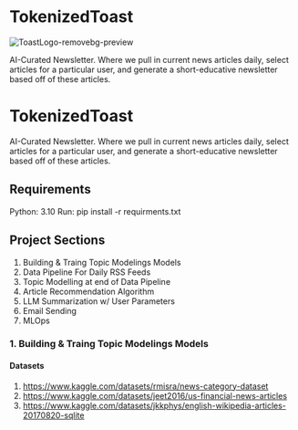# TokenizedToast
  ![ToastLogo-removebg-preview](https://github.com/Charles-Gormley/TokenizedToast/assets/76138796/196513e4-dac5-46a8-9134-34e7b9ee51e3)

AI-Curated Newsletter. Where we pull in current news articles daily, select articles for a particular user, and generate a short-educative newsletter based off of these articles.


# TokenizedToast
AI-Curated Newsletter. Where we pull in current news articles daily, select articles for a particular user, and generate a short-educative newsletter based off of these articles.

## Requirements
Python: 3.10
Run: pip install -r requirments.txt

## Project Sections
1. Building & Traing Topic Modelings Models
2. Data Pipeline For Daily RSS Feeds 
3. Topic Modelling at end of Data Pipeline
4. Article Recommendation Algorithm
5. LLM Summarization w/ User Parameters 
6. Email Sending
7. MLOps

### 1. Building & Traing Topic Modelings Models
#### Datasets 
1. https://www.kaggle.com/datasets/rmisra/news-category-dataset
2. https://www.kaggle.com/datasets/jeet2016/us-financial-news-articles
3. https://www.kaggle.com/datasets/jkkphys/english-wikipedia-articles-20170820-sqlite

